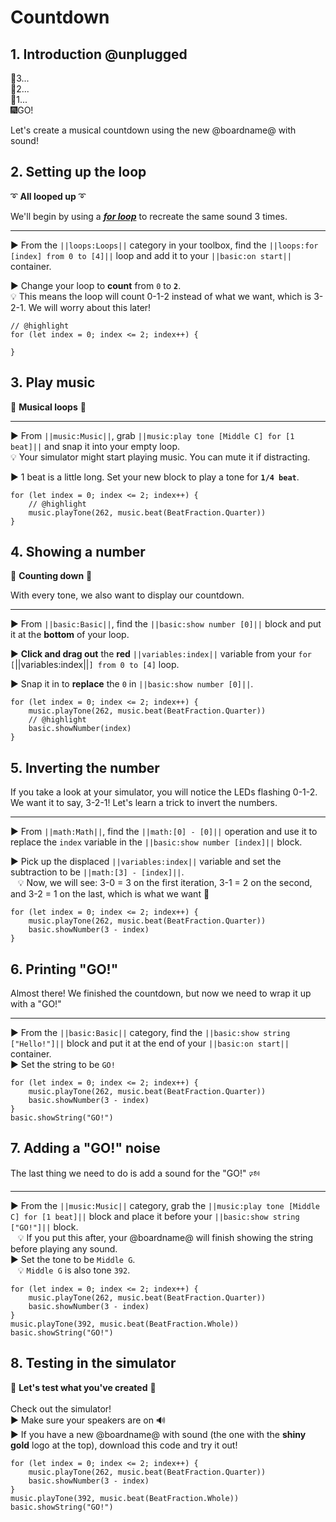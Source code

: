 # Countdown

## 1. Introduction @unplugged

🎇3...  
🎇2...  
🎇1...  
🎆GO!

Let's create a musical countdown using the new @boardname@ with sound! 

## 2. Setting up the loop

➰ **All looped up** ➰

We'll begin by using a [__*for loop*__](#forLoop "repeat code for a given number of times using an index") to recreate the same sound 3 times.

---

► From the ``||loops:Loops||`` category in your toolbox, find the ``||loops:for [index] from 0 to [4]||`` loop and add it to your ``||basic:on start||`` container.

► Change your loop to **count** from ``0`` to **``2``**.  
💡 This means the loop will count 0-1-2 instead of what we want, which is 3-2-1. We will worry about this later!

```blocks
// @highlight
for (let index = 0; index <= 2; index++) {
	
}
```

## 3. Play music

🎵 **Musical loops** 🎵

---

► From ``||music:Music||``, grab ``||music:play tone [Middle C] for [1 beat]||`` and snap it into your empty loop.  
💡 Your simulator might start playing music. You can mute it if distracting.

► 1 beat is a little long. Set your new block to play a tone for **``1/4 beat``**.

```blocks
for (let index = 0; index <= 2; index++) {
    // @highlight
    music.playTone(262, music.beat(BeatFraction.Quarter))
}
```

## 4. Showing a number

🔢 **Counting down** 🔢

With every tone, we also want to display our countdown.

---

► From ``||basic:Basic||``, find the ``||basic:show number [0]||`` block and put it at the **bottom** of your loop.

► **Click and drag out** the **red** ``||variables:index||`` variable from your ``for [``||variables:index||``] from 0 to [4]`` loop.

► Snap it in to **replace** the ``0`` in ``||basic:show number [0]||``.

```blocks
for (let index = 0; index <= 2; index++) {
    music.playTone(262, music.beat(BeatFraction.Quarter))
    // @highlight
    basic.showNumber(index)
}
```

## 5. Inverting the number

If you take a look at your simulator, you will notice the LEDs flashing 0-1-2. We want it to say, 3-2-1! Let's learn a trick to invert the numbers.

---

► From ``||math:Math||``, find the ``||math:[0] - [0]||`` operation and use it to replace the ``index`` variable in the ``||basic:show number [index]||`` block.

► Pick up the displaced ``||variables:index||`` variable and set the subtraction to be ``||math:[3] - [index]||``.
<br/>
&nbsp;&nbsp; 💡 Now, we will see: 3-0 = 3 on the first iteration, 3-1 = 2 on the second, and 3-2 = 1 on the last, which is what we want 🎉

```blocks
for (let index = 0; index <= 2; index++) {
    music.playTone(262, music.beat(BeatFraction.Quarter))
    basic.showNumber(3 - index)
}
```

## 6. Printing "GO!"

Almost there! We finished the countdown, but now we need to wrap it up with a "GO!"

---

► From the ``||basic:Basic||`` category, find the ``||basic:show string ["Hello!"]||`` block and put it at the end of your ``||basic:on start||`` container.
<br/>
► Set the string to be ``GO!``

```blocks
for (let index = 0; index <= 2; index++) {
    music.playTone(262, music.beat(BeatFraction.Quarter))
    basic.showNumber(3 - index)
}
basic.showString("GO!")
```

## 7. Adding a "GO!" noise

The last thing we need to do is add a sound for the "GO!" 🕬

---

► From the ``||music:Music||`` category, grab the ``||music:play tone [Middle C] for [1 beat]||`` block and place it before your ``||basic:show string ["GO!"]||`` block.
<br/>
&nbsp;&nbsp; 💡 If you put this after, your @boardname@ will finish showing the string before playing any sound.
<br/>
► Set the tone to be ``Middle G``.
<br/>
&nbsp;&nbsp; 💡 ``Middle G`` is also tone ``392``.

```blocks
for (let index = 0; index <= 2; index++) {
    music.playTone(262, music.beat(BeatFraction.Quarter))
    basic.showNumber(3 - index)
}
music.playTone(392, music.beat(BeatFraction.Whole))
basic.showString("GO!")
```

## 8. Testing in the simulator

🚦 **Let's test what you've created** 🚦
<br/>
<br/>
Check out the simulator!
<br/>
► Make sure your speakers are on 🔊
<br/>
► If you have a new @boardname@ with sound (the one with the **shiny gold** logo at the top), download this code and try it out!

```blocks
for (let index = 0; index <= 2; index++) {
    music.playTone(262, music.beat(BeatFraction.Quarter))
    basic.showNumber(3 - index)
}
music.playTone(392, music.beat(BeatFraction.Whole))
basic.showString("GO!")
```